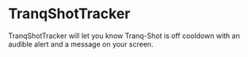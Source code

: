 # TranqShotTracker
TranqShotTracker will let you know Tranq-Shot is off cooldown with an audible alert and a message on your screen.
